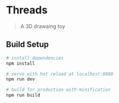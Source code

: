 # Threads
> A 3D drawaing toy

## Build Setup

``` bash
# install dependencies
npm install

# serve with hot reload at localhost:8080
npm run dev

# build for production with minification
npm run build

```
